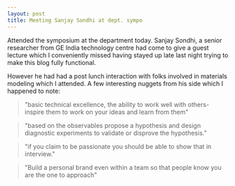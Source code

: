 ```yaml
---
layout: post
title: Meeting Sanjay Sondhi at dept. sympo
---
```

Attended the symposium at the department today. Sanjay Sondhi, a senior
researcher from GE India technology centre had come to give a guest lecture which I
conveniently missed having stayed up late last night trying to make this blog fully
functional.

However he had had a post lunch interaction with folks involved in materials
modeling which I attended. A few interesting nuggets from his side which I happened to note:

>"basic technical excellence, the ability to work well with others-
>inspire them to work on your ideas and learn from them"

>"based on the observables propose a hypothesis and design diagnostic experiments
>to validate or disprove the hypothesis."

>"if you claim to be passionate you should be able to show that in interview."

>"Build a personal brand even within a team so that people know you are the one to approach"
